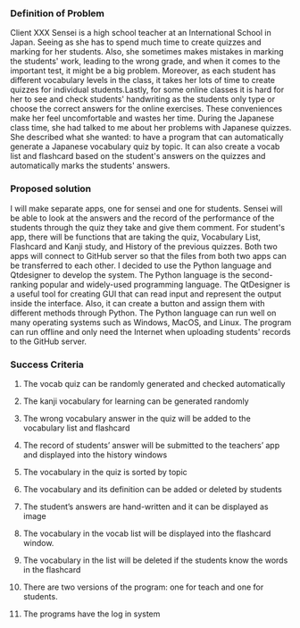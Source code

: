   ### Definition of Problem 
  
 Client XXX Sensei is a high school teacher at an International School in Japan. Seeing as she has to spend much time to create quizzes and marking for her 
 students. Also, she sometimes makes mistakes in marking the students' work, leading to the wrong grade, and when it comes to the important test, it might be a 
 big problem. Moreover, as each student has different vocabulary levels in the class, it takes her lots of time to create quizzes for individual students.Lastly, 
 for some online classes it is hard for her to see and check students' handwriting as the students only type or choose the correct answers for the online exercises. These conveniences make her feel uncomfortable and wastes her time. During the Japanese class time, she had talked to me about her problems with Japanese quizzes. She described what she wanted: to have a program that can automatically generate a Japanese vocabulary quiz by topic. It can also create a vocab list and flashcard based on the student's answers on the quizzes and automatically marks the students' answers. 
  
  ### Proposed solution
    
I will make separate apps, one for sensei and one for students. Sensei will be able to look at the answers and the record of the performance of the students 
through the quiz they take and give them comment. For student's app, there will be functions that are taking the quiz, Vocabulary List, Flashcard and Kanji study, and History of the previous quizzes. Both two apps will connect to GitHub server so that the files from both two apps can be transferred to each other. I decided to use the Python language and Qtdesigner to develop the system. The Python language is the second-ranking popular and widely-used programming language.  The QtDesigner is a useful tool for creating GUI that can read input and represent the output inside the interface. Also, it can create a button and assign them 
with different methods through Python. The Python language can run well on many operating systems such as Windows, MacOS, and Linux. The program can run offline
and only need the Internet when uploading students' records to the GitHub server.

   ### Success Criteria

1. The vocab quiz can be randomly generated and checked automatically

2. The kanji vocabulary for learning can be  generated randomly

3. The wrong vocabulary answer in the quiz will be added to the vocabulary list and flashcard

4. The record of students’ answer will be submitted to the teachers’ app and displayed into the history windows

5. The vocabulary in the quiz is sorted by topic

6. The vocabulary and its definition can be added or deleted by students

7. The student’s answers are hand-written and it can be displayed as image

8. The vocabulary in the vocab list will be displayed into the flashcard window.

9.  The vocabulary in the list will be deleted if the students know the words in the flashcard

10. There are two versions of the program: one for teach and one for students.

11. The programs have the log in system












